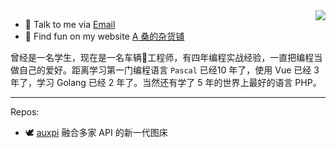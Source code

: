 
<img align="right" src="https://github-readme-stats.vercel.app/api?username=0xDkd&title_color=fff&text_color=fff&icon_color=ccc&bg_color=000&hide_title=true&show_icons=true" />

- 📩 Talk to me via [Email](mailto:ritiansun96@gmail.com)
- 📱 Find fun on my website [A 桑的杂货铺](https://sunwei.blog/)

曾经是一名学生，现在是一名车辆🚄工程师，有四年编程实战经验，一直把编程当做自己的爱好。距离学习第一门编程语言 `Pascal` 已经10 年了，使用 Vue 已经 3 年了，学习 Golang 已经 2 年了。当然还有学了 5 年的世界上最好的语言 PHP。


---

Repos:

- 🕊 [auxpi](https://github.com/0xDkd/auxpi) 融合多家 API 的新一代图床
